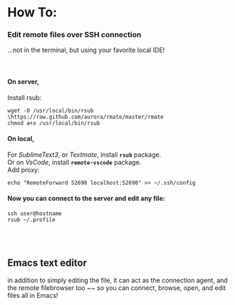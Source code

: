 # How To:      
### Edit remote files over SSH connection      
...not in the terminal, but using your favorite local IDE!      
<br /><br />      
      
#### On server,      
Install rsub:      
```      
wget -O /usr/local/bin/rsub \https://raw.github.com/aurora/rmate/master/rmate      
chmod a+x /usr/local/bin/rsub      
```      
#### On local,      
For _SublimeText3_, or _Textmate_, install **`rsub`** package.      
Or on _VsCode_, install **`remote-vscode`** package.      
Add proxy:      
```      
echo "RemoteForward 52698 localhost:52698" >> ~/.ssh/config      
```      
#### Now you can connect to the server and edit any file:      
```      
ssh user@hostname      
rsub ~/.profile      
```      
<br /><br />      
      
## Emacs text editor      
in addition to simply editing the file, it can act as the connection agent, and the remote filebrowser too ~~ so you can connect, browse, open, and edit files all in Emacs!
